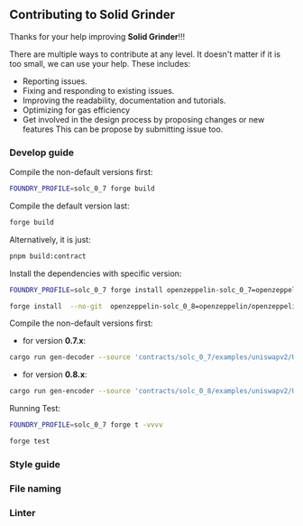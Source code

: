 ## Contributing to Solid Grinder

Thanks for your help improving **Solid Grinder**!!!

There are multiple ways to contribute at any level. It doesn't matter if it is too small, we can use your help. These includes:

- Reporting issues.
- Fixing and responding to existing issues.
- Improving the readability, documentation and tutorials.
- Optimizing for gas efficiency
- Get involved in the design process by proposing changes or new features This can be propose by submitting issue too.

### Develop guide

Compile the non-default versions first:

```sh
FOUNDRY_PROFILE=solc_0_7 forge build
```

Compile the default version last:

```sh
forge build
```

Alternatively, it is just:
```sh
pnpm build:contract
```

Install the dependencies with specific version:
```sh
FOUNDRY_PROFILE=solc_0_7 forge install openzeppelin-solc_0_7=openzeppelin/openzeppelin-contracts@v3.4.2
```

```sh
forge install  --no-git  openzeppelin-solc_0_8=openzeppelin/openzeppelin-contracts@v4.9.6
```

Compile the non-default versions first:
- for version **0.7.x**:
```sh
cargo run gen-decoder --source 'contracts/solc_0_7/examples/uniswapv2/UniswapV2Router02.sol' --output 'contracts/solc_0_7/examples/uniswapv2' --contract-name 'UniswapV2Router02' --function-name 'addLiquidity' --arg-bits '24 24 96 96 96 96 24 40' --compiler-version 'solc_0_7'
```
- for version **0.8.x**:
```sh
cargo run gen-encoder --source 'contracts/solc_0_8/examples/uniswapv2/UniswapV2Router02.sol' --output 'contracts/solc_0_8/examples/uniswapv2' --contract-name 'UniswapV2Router02' --function-name 'addLiquidity' --arg-bits '24 24 96 96 96 96 24 40' --compiler-version 'solc_0_8'
```

Running Test:
```sh
FOUNDRY_PROFILE=solc_0_7 forge t -vvvv
```
```sh
forge test
```

### Style guide

### File naming
### Linter